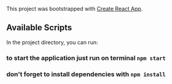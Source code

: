This project was bootstrapped with [Create React App](https://github.com/facebook/create-react-app).

## Available Scripts

In the project directory, you can run:

### to start the application just run on terminal `npm start`
### don't forget to install dependencies with `npm install`
